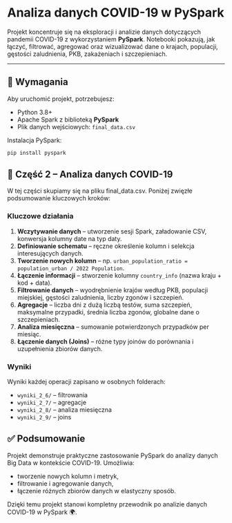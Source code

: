 # Analiza danych COVID-19 w PySpark

Projekt koncentruje się na eksploracji i analizie danych dotyczących pandemii COVID-19 z wykorzystaniem **PySpark**. Notebooki pokazują, jak łączyć, filtrować, agregować oraz wizualizować dane o krajach, populacji, gęstości zaludnienia, PKB, zakażeniach i szczepieniach.

---

## 🚀 Wymagania

Aby uruchomić projekt, potrzebujesz:

- Python 3.8+
- Apache Spark z biblioteką **PySpark**
- Plik danych wejściowych: `final_data.csv`

Instalacja PySpark:

```bash
pip install pyspark
```

## 🔎 Część 2 – Analiza danych COVID-19

W tej części skupiamy się na pliku final\_data.csv. Poniżej zwięzłe podsumowanie kluczowych kroków:

### Kluczowe działania

1. **Wczytywanie danych** – utworzenie sesji Spark, załadowanie CSV, konwersja kolumny date na typ daty.
2. **Definiowanie schematu** – ręczne określenie kolumn i selekcja interesujących danych.
3. **Tworzenie nowych kolumn** – np. `urban_population_ratio = population_urban / 2022 Population`.
4. **Łączenie informacji** – stworzenie kolumny `country_info` (nazwa kraju + kod + data).
5. **Filtrowanie danych** – wyodrębnienie krajów według PKB, populacji miejskiej, gęstości zaludnienia, liczby zgonów i szczepień.
6. **Agregacje** – liczba dni z dużą liczbą testów, suma szczepień, maksymalne przypadki, średnia liczba zgonów, globalne dane o szczepieniach.
7. **Analiza miesięczna** – sumowanie potwierdzonych przypadków per miesiąc.
8. **Łączenie danych (Joins)** – różne typy joinów do porównania i uzupełnienia zbiorów danych.

### Wyniki

Wyniki każdej operacji zapisano w osobnych folderach:

- `wyniki_2_6/` – filtrowania
- `wyniki_2_7/` – agregacje
- `wyniki_2_8/` – analiza miesięczna
- `wyniki_2_9/` – joins

## ✅ Podsumowanie

Projekt demonstruje praktyczne zastosowanie PySpark do analizy danych Big Data w kontekście COVID-19. Umożliwia:

- tworzenie nowych kolumn i metryk,
- filtrowanie i agregowanie danych,
- łączenie różnych zbiorów danych w elastyczny sposób.

Dzięki temu projekt stanowi kompletny przewodnik po analizie danych COVID-19 w PySpark 🌍.

